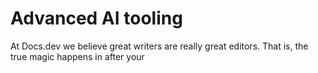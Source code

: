# Advanced AI tooling

At Docs.dev we believe great writers are really great editors. That is, the true magic happens in after your

